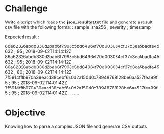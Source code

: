 # Challenge

Write a script which reads the **json_resultat.txt** file and generate a result csv  file with the following format :  sample_sha256 ; severity ; timestamp

Expected result :

86a62326abdb330d2bab6f7998c5bd6496ef70d003084cf37c3ea5badfa45632 ; 95 ; 2018-09-02T14:14:12Z
86a62326abdb330d2bab6f7998c5bd6496ef70d003084cf37c3ea5badfa45632 ; 95 ; 2018-09-02T14:14:12Z
86a62326abdb330d2bab6f7998c5bd6496ef70d003084cf37c3ea5badfa45632 ; 80 ; 2018-09-02T14:14:12Z
7f5914fffb970a39eacd38cebf640d2a15040c78948768128be6aa537fea99f5 ; 95 ; 2018-09-02T14:01:42Z
7f5914fffb970a39eacd38cebf640d2a15040c78948768128be6aa537fea99f5 ; 95 ; 2018-09-02T14:01:42Z
....
....

# Objective

Knowing how to parse a complex JSON file and generate CSV outputs

